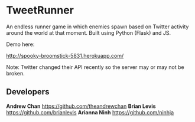 # TweetRunner

An endless runner game in which enemies spawn based on Twitter activity around the world at that moment. Built using Python (Flask) and JS.

Demo here:

<http://spooky-broomstick-5831.herokuapp.com/>

Note: Twitter changed their API recently so the server may or may not be broken.

## Developers

**Andrew Chan**
<https://github.com/theandrewchan>
**Brian Levis**
<https://github.com/brianlevis>
**Arianna Ninh**
<https://github.com/ninhja>
